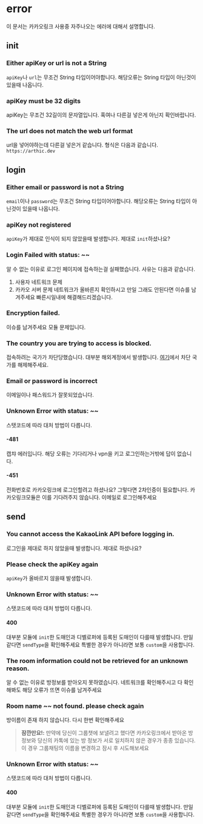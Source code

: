 # error
이 문서는 카카오링크 사용중 자주나오는 에러에 대해서 설명합니다.
## init
### Either apiKey or url is not a String
`apiKey`나 `url`는 무조건 String 타입이어야합니다.
해당오류는 String 타입이 아닌것이 있을때 나옵니다.
### apiKey must be 32 digits
apiKey는 무조건 32길이의 문자열입니다. 혹여나 다른걸 넣은게 아닌지 확인바랍니다.
### The url does not match the web url format
url을 넣어야하는데 다른걸 넣은거 같습니다. 형식은 다음과 같습니다.
`https://arthic.dev`

## login
### Either email or password is not a String
`email`이나 `password`는 무조건 String 타입이어야합니다.
해당오류는 String 타입이 아닌것이 있을때 나옵니다.
### apiKey not registered
`apiKey`가 제대로 인식이 되지 않았을때 발생합니다. 제대로 `init`하셨나요?
### Login Failed with status: ~~
알 수 없는 이유로 로그인 페이지에 접속하는걸 실패했습니다. 사유는 다음과 같습니다.
1. 사용자 네트워크 문제
2. 카카오 서버 문제
네트워크가 올바른지 확인하시고 만일 그래도 안된다면 이슈를 남겨주세요 빠른시일내에 해결해드리겠습니다.
### Encryption failed.
이슈를 남겨주세요 모듈 문제입니다.
### The country you are trying to access is blocked.
접속하려는 국가가 차단당했습니다. 대부분 해외계정에서 발생합니다.
[여기](https://accounts.kakao.com/)에서 차단 국가를 해제해주세요.
### Email or password is incorrect
이메일이나 패스워드가 잘못되었습니다.
### Unknown Error with status: ~~
스탯코드에 따라 대처 방법이 다릅니다.
#### -481
캡챠 에러입니다. 해당 오류는 기다리거나 vpn을 키고 로그인하는거밖에 답이 없습니다.
#### -451
전화번호로 카카오링크에 로그인할려고 하셨나요? 그렇다면 2차인증이 필요합니다.
카카오링크모듈은 이를 기다려주지 않습니다.
이메일로 로그인해주세요

## send
### You cannot access the KakaoLink API before logging in.
로그인을 제대로 하지 않았을때 발생합니다. 제대로 하셨나요?
### Please check the apiKey again
`apiKey`가 올바르지 않을때 발생합니다.
### Unknown Error with status: ~~
스탯코드에 따라 대처 방법이 다릅니다.
#### 400
대부분 모듈에 `init`한 도매인과 디벨로퍼에 등록된 도매인이 다를때 발생합니다.
만일 같다면 `sendType`을 확인해주세요
특별한 경우가 아니라면 보통 `custom`을 사용합니다.
### The room information could not be retrieved for an unknown reason.
알 수 없는 이유로 방정보를 받아오지 못하였습니다.
네트워크를 확인해주시고 다 확인해봐도 해당 오류가 뜨면 이슈를 남겨주세요
### Room name ~~ not found. please check again
방이름이 존재 하지 않습니다. 다시 한번 확인해주세요
> **잠깐만요!:** 만약에 당신이 그룹챗에 보낼려고 했다면 카카오링크에서 받아온 방 정보와 당신의 카톡에 있는 방 정보가
> 서로 일치하지 않은 경우가 종종 있습니다.
> 이 경우 그룹채팅의 이름을 변경하고 잠시 후 시도해보세요
### Unknown Error with status: ~~
스탯코드에 따라 대처 방법이 다릅니다.
#### 400
대부분 모듈에 `init`한 도매인과 디벨로퍼에 등록된 도매인이 다를때 발생합니다.
만일 같다면 `sendType`을 확인해주세요
특별한 경우가 아니라면 보통 `custom`을 사용합니다.
